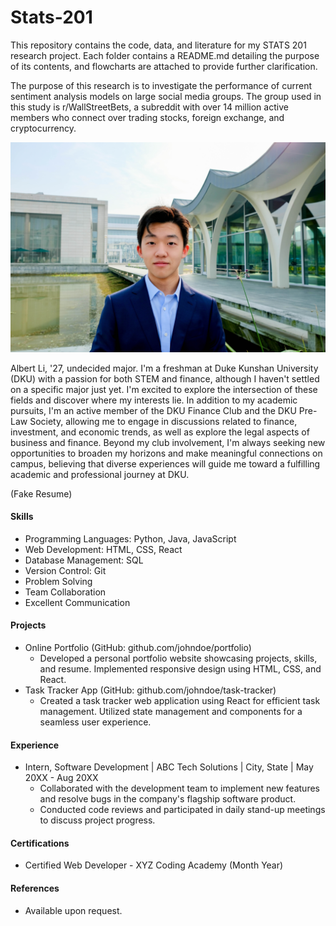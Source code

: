 # Stats-201

This repository contains the code, data, and literature for my STATS 201 research project. Each folder contains a README.md detailing the purpose of its contents, and flowcharts are attached to provide further clarification.

The purpose of this research is to investigate the performance of current sentiment analysis models on large social media groups. The group used in this study is r/WallStreetBets, a subreddit with over 14 million active members who connect over trading stocks, foreign exchange, and cryptocurrency.


![Headshot](Headshot.jpg)

Albert Li, '27, undecided major.
I'm a freshman at Duke Kunshan University (DKU) with a passion for both STEM and finance, although I haven't settled on a specific major just yet. I'm excited to explore the intersection of these fields and discover where my interests lie. In addition to my academic pursuits, I'm an active member of the DKU Finance Club and the DKU Pre-Law Society, allowing me to engage in discussions related to finance, investment, and economic trends, as well as explore the legal aspects of business and finance. Beyond my club involvement, I'm always seeking new opportunities to broaden my horizons and make meaningful connections on campus, believing that diverse experiences will guide me toward a fulfilling academic and professional journey at DKU.

(Fake Resume)
#### Skills
- Programming Languages: Python, Java, JavaScript
- Web Development: HTML, CSS, React
- Database Management: SQL
- Version Control: Git
- Problem Solving
- Team Collaboration
- Excellent Communication

#### Projects
- Online Portfolio (GitHub: github.com/johndoe/portfolio)
  - Developed a personal portfolio website showcasing projects, skills, and resume. Implemented responsive design using HTML, CSS, and React.
- Task Tracker App (GitHub: github.com/johndoe/task-tracker)
  - Created a task tracker web application using React for efficient task management. Utilized state management and components for a seamless user experience.

#### Experience
- Intern, Software Development | ABC Tech Solutions | City, State | May 20XX - Aug 20XX
  - Collaborated with the development team to implement new features and resolve bugs in the company's flagship software product.
  - Conducted code reviews and participated in daily stand-up meetings to discuss project progress.

#### Certifications
- Certified Web Developer - XYZ Coding Academy (Month Year)

#### References
- Available upon request.

